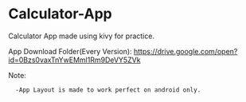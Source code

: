 # Calculator-App
Calculator App made using kivy for practice.

App Download Folder(Every Version): https://drive.google.com/open?id=0Bzs0vaxTnYwEMml1Rm9DeVY5ZVk

Note: 

      -App Layout is made to work perfect on android only.

